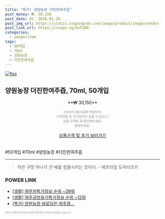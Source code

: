```yaml
--- 
title: "특가! 양원농장 더진한여주즙" 
post_money: ₩. 30,150 
post_date: dt. 2020.01.29 
post_img_url: https://static.coupangcdn.com/image/product/image/vendoritem/2018/12/27/3130635963/1f3a0b81-2a3f-4f93-b073-2077e72fa667.jpg 
post_link_url: https://coupa.ng/bnF28D 
categories: 
  - vendoritem 
tags: 
  - 50개입 
  - 70ml 
  - 양원농장 
  - 더진한여주즙 
--- 
```

[![foo](https://static.coupangcdn.com/image/product/image/vendoritem/2018/12/27/3130635963/1f3a0b81-2a3f-4f93-b073-2077e72fa667.jpg)](https://coupa.ng/bnF28D) 

## 양원농장 더진한여주즙, 70ml, 50개입 
<p style="text-align: center;">**₩ 30,150**</p> 
<p style="text-align: center;"><span style="color: #898c8f; font-family: Georgia,Times,serif; font-size: 0.75em;">2020년01월29일에 작성되어, <br>가격변동 및 추가할인이 있을 수 있으니,<br> 상품 가격을 꼭!확인해주세요.<br>행복하세요~</span> 
</p>	 
<div markdown="0" style="text-align: center;"><a href="https://coupa.ng/bnF28D" class="btn btn--success">상품가격 및 후기 보러가기</a></div> 
<br><br> 
  #50개입 #70ml #양원농장 #더진한여주즙 
<hr> 

> 작은 구멍 하나가 큰 배를 침몰시키는 것이다. - 에프라임 도마라츠키 


### POWER LINK

* <a href="https://blog.naver.com/sakai111/221772350750" target="_blank"> [생활] 여주차특가정보 순위 ~39위</a>
* <a href="https://blog.naver.com/fasyy4321/221773180019" target="_blank"> [생활] 여주공방유기특가정보 순위 ~12위</a>
* <a href="https://blog.naver.com/sakai111/221788467437" target="_blank">[특가] 양원농장 바로담은 여주즙...</a>

<span style="color: #898c8f; font-family: Georgia,Times,serif; font-size: 0.55em;">파트너스활동으로 작성자에게 일정액의 커미션이 제공될수 있습니다.</span> 
